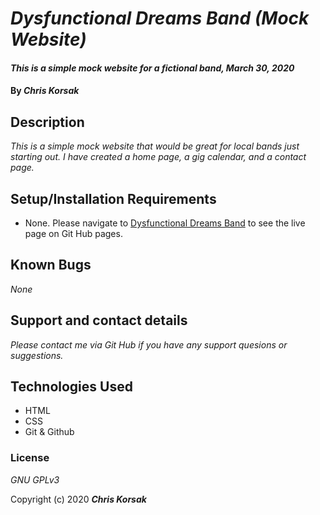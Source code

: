 # _Dysfunctional Dreams Band (Mock Website)_

#### _This is a simple mock website for a fictional band, March 30, 2020_

#### By _**Chris Korsak**_

## Description

_This is a simple mock website that would be great for local bands just starting out. I have created a home page, a gig calendar, and a contact page._

## Setup/Installation Requirements

* None. Please navigate to [Dysfunctional Dreams Band](chriskorsak.github.io/band-website) to see the live page on Git Hub pages.

## Known Bugs

_None_

## Support and contact details

_Please contact me via Git Hub if you have any support quesions or suggestions._

## Technologies Used

* HTML
* CSS
* Git & Github

### License

*GNU GPLv3*

Copyright (c) 2020 **_Chris Korsak_**